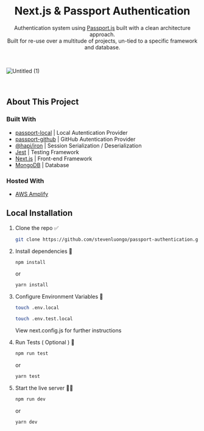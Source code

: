 <br />
<p align="center">
  <h1 align="center">Next.js & Passport Authentication</h1>
  <p align="center">
    Authentication system using <a href="https://www.passportjs.org/">Passport.js</a> built with a clean architecture approach. <br/>Built for re-use over a multitude of projects, 
un-tied to a specific framework and database.
  </p>
  <br/>
</p>




![Untitled (1)](https://user-images.githubusercontent.com/53283472/202077470-32e7d631-b444-47c7-b822-ccf4bba6cb20.gif)


<br/>


## About This Project

### Built With

- [passport-local](https://www.npmjs.com/package/passport-local) | Local Autentication Provider
- [passport-github](https://www.npmjs.com/package/passport-github) | GitHub Autentication Provider
- [@hapi/iron](https://www.npmjs.com/package/@hapi/iron) | Session Serialization / Deserialization 
- [Jest](https://jestjs.io/) | Testing Framework
- [Next.js](https://nextjs.org/) | Front-end Framework
- [MongoDB](https://www.mongodb.com/) | Database

### Hosted With
- [AWS Amplify](https://aws.amazon.com/amplify/)

## Local Installation

1. Clone the repo ✅ 
   ```sh
   git clone https://github.com/stevenluongo/passport-authentication.git
   ```
2. Install dependencies 🔨
   ```sh
   npm install
   ```
   or
   ```sh
   yarn install
   ```
3. Configure Environment Variables 📁
   ```sh
   touch .env.local
   ```
   ```sh
   touch .env.test.local
   ```
   View next.config.js for further instructions
   
3. Run Tests ( Optional ) 🔬
   ```sh
   npm run test
   ```
   or
   ```sh
   yarn test
   ```
   
4. Start the live server 🎉🎉
   ```sh
   npm run dev
   ```
   or
   ```sh
   yarn dev
   ```
